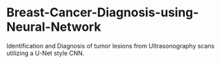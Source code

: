 # Breast-Cancer-Diagnosis-using-Neural-Network
Identification and Diagnosis of tumor lesions from Ultrasonography scans utilizing a U-Net style CNN.

